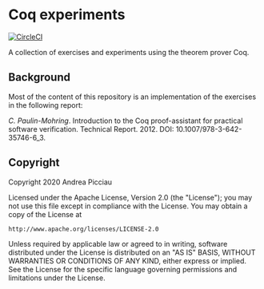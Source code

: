 # Coq experiments 
[![CircleCI](https://circleci.com/gh/andpic/coq_experiments.svg?style=svg)](https://circleci.com/gh/andpic/coq_experiments)

A collection of exercises and experiments using the theorem prover Coq.

## Background

Most of the content of this repository is an implementation of the exercises
in the following report:

*C. Paulin-Mohring*. Introduction to the Coq proof-assistant for practical 
software verification. Technical Report. 2012. DOI: 10.1007/978-3-642-35746-6_3. 

## Copyright

Copyright 2020 Andrea Picciau

Licensed under the Apache License, Version 2.0 (the "License"); you may not use
this file except in compliance with the License.  You may obtain a copy of the
License at

    http://www.apache.org/licenses/LICENSE-2.0

Unless required by applicable law or agreed to in writing, software distributed
under the License is distributed on an "AS IS" BASIS, WITHOUT WARRANTIES OR
CONDITIONS OF ANY KIND, either express or implied.  See the License for the
specific language governing permissions and limitations under the License. 
